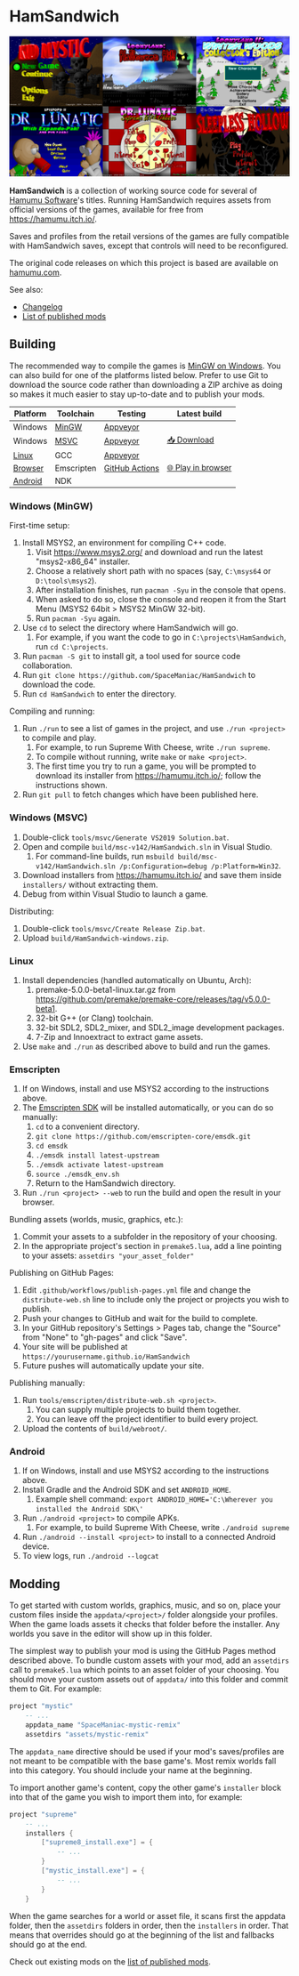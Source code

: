 # HamSandwich

![Screenshots of game title screens](docs/titlescreens.png)

**HamSandwich** is a collection of working source code for several of
[Hamumu Software](http://hamumu.com/)'s titles. Running HamSandwich requires
assets from official versions of the games, available for free from
<https://hamumu.itch.io/>.

Saves and profiles from the retail versions of the games are fully compatible
with HamSandwich saves, except that controls will need to be reconfigured.

The original code releases on which this project is based are available on
[hamumu.com](http://hamumu.com/sourcecode/).

See also:

* [Changelog](docs/Changelog.md)
* [List of published mods](https://github.com/SpaceManiac/HamSandwich/wiki)

## Building

The recommended way to compile the games is [MinGW on Windows](#windows-mingw).
You can also build for one of the platforms listed below. Prefer to use Git to
download the source code rather than downloading a ZIP archive as doing so
makes it much easier to stay up-to-date and to publish your mods.

Platform | Toolchain | Testing | Latest build
-|-|-|-
Windows | [MinGW](#windows-mingw) | [Appveyor](https://ci.appveyor.com/project/SpaceManiac/hamsandwich)
Windows | [MSVC](#windows-msvc) | [Appveyor](https://ci.appveyor.com/project/SpaceManiac/hamsandwich) | [📥 Download](https://wombat.platymuus.com/hamsandwich/release/HamSandwich.zip)
[Linux](#linux) | GCC | [Appveyor](https://ci.appveyor.com/project/SpaceManiac/hamsandwich)
[Browser](#emscripten) | Emscripten | [GitHub Actions](https://github.com/SpaceManiac/HamSandwich/actions/workflows/publish-pages.yml) | [🌐 Play in browser](https://spacemaniac.github.io/HamSandwich/)
[Android](#android) | NDK

### Windows (MinGW)

First-time setup:

1. Install MSYS2, an environment for compiling C++ code.
    1. Visit <https://www.msys2.org/> and download and run the latest "msys2-x86_64" installer.
    2. Choose a relatively short path with no spaces (say, `C:\msys64` or `D:\tools\msys2`).
    3. After installation finishes, run `pacman -Syu` in the console that opens.
    4. When asked to do so, close the console and reopen it from the Start Menu (MSYS2 64bit > MSYS2 MinGW 32-bit).
    5. Run `pacman -Syu` again.
2. Use `cd` to select the directory where HamSandwich will go.
    1. For example, if you want the code to go in `C:\projects\HamSandwich`, run `cd C:\projects`.
3. Run `pacman -S git` to install git, a tool used for source code collaboration.
4. Run `git clone https://github.com/SpaceManiac/HamSandwich` to download the code.
5. Run `cd HamSandwich` to enter the directory.

Compiling and running:

1. Run `./run` to see a list of games in the project, and use `./run <project>` to compile and play.
    1. For example, to run Supreme With Cheese, write `./run supreme`.
    2. To compile without running, write `make` or `make <project>`.
    3. The first time you try to run a game, you will be prompted to download
        its installer from <https://hamumu.itch.io/>;
        follow the instructions shown.
2. Run `git pull` to fetch changes which have been published here.

### Windows (MSVC)

1. Double-click `tools/msvc/Generate VS2019 Solution.bat`.
2. Open and compile `build/msc-v142/HamSandwich.sln` in Visual Studio.
    1. For command-line builds, run `msbuild build/msc-v142/HamSandwich.sln /p:Configuration=debug /p:Platform=Win32`.
3. Download installers from <https://hamumu.itch.io/> and save them inside `installers/` without extracting them.
4. Debug from within Visual Studio to launch a game.

Distributing:

1. Double-click `tools/msvc/Create Release Zip.bat`.
2. Upload `build/HamSandwich-windows.zip`.

### Linux

1. Install dependencies (handled automatically on Ubuntu, Arch):
    1. premake-5.0.0-beta1-linux.tar.gz from <https://github.com/premake/premake-core/releases/tag/v5.0.0-beta1>.
    2. 32-bit G++ (or Clang) toolchain.
    3. 32-bit SDL2, SDL2_mixer, and SDL2_image development packages.
    4. 7-Zip and Innoextract to extract game assets.
2. Use `make` and `./run` as described above to build and run the games.

### Emscripten

1. If on Windows, install and use MSYS2 according to the instructions above.
2. The [Emscripten SDK] will be installed automatically, or you can do so
   manually:
    1. `cd` to a convenient directory.
    2. `git clone https://github.com/emscripten-core/emsdk.git`
    3. `cd emsdk`
    4. `./emsdk install latest-upstream`
    5. `./emsdk activate latest-upstream`
    6. `source ./emsdk_env.sh`
    7. Return to the HamSandwich directory.
2. Run `./run <project> --web` to run the build and open the result in your
   browser.

Bundling assets (worlds, music, graphics, etc.):

1. Commit your assets to a subfolder in the repository of your choosing.
2. In the appropriate project's section in `premake5.lua`, add a line pointing
   to your assets: `assetdirs "your_asset_folder"`

Publishing on GitHub Pages:

1. Edit `.github/workflows/publish-pages.yml` file and change the
   `distribute-web.sh` line to include only the project or projects you wish to
   publish.
2. Push your changes to GitHub and wait for the build to complete.
3. In your GitHub repository's Settings > Pages tab,
   change the "Source" from "None" to "gh-pages" and click "Save".
4. Your site will be published at `https://yourusername.github.io/HamSandwich`
5. Future pushes will automatically update your site.

Publishing manually:

1. Run `tools/emscripten/distribute-web.sh <project>`.
   1. You can supply multiple projects to build them together.
   2. You can leave off the project identifier to build every project.
2. Upload the contents of `build/webroot/`.

[Emscripten SDK]: https://emscripten.org/docs/getting_started/downloads.html

### Android

1. If on Windows, install and use MSYS2 according to the instructions above.
2. Install Gradle and the Android SDK and set `ANDROID_HOME`.
    1. Example shell command: `export ANDROID_HOME='C:\Wherever you installed the Android SDK\'`
3. Run `./android <project>` to compile APKs.
    1. For example, to build Supreme With Cheese, write `./android supreme`
4. Run `./android --install <project>` to install to a connected Android device.
5. To view logs, run `./android --logcat`

## Modding

To get started with custom worlds, graphics, music, and so on, place your
custom files inside the `appdata/<project>/` folder alongside your profiles.
When the game loads assets it checks that folder before the installer. Any
worlds you save in the editor will show up in this folder.

The simplest way to publish your mod is using the GitHub Pages method described
above. To bundle custom assets with your mod, add an `assetdirs` call to
`premake5.lua` which points to an asset folder of your choosing. You should
move your custom assets out of `appdata/` into this folder and commit them to
Git. For example:

```lua
project "mystic"
    -- ...
    appdata_name "SpaceManiac-mystic-remix"
    assetdirs "assets/mystic-remix"
```

The `appdata_name` directive should be used if your mod's saves/profiles are
not meant to be compatible with the base game's. Most remix worlds fall into
this category. You should include your name at the beginning.


To import another game's content, copy the other game's `installer` block into
that of the game you wish to import them into, for example:
```lua
project "supreme"
    -- ...
    installers {
        ["supreme8_install.exe"] = {
            -- ...
        }
        ["mystic_install.exe"] = {
            -- ...
        }
    }
```

When the game searches for a world or asset file, it scans first the appdata
folder, then the `assetdirs` folders in order, then the `installers` in order.
That means that overrides should go at the beginning of the list and fallbacks
should go at the end.

Check out existing mods on the [list of published mods](https://github.com/SpaceManiac/HamSandwich/wiki).
